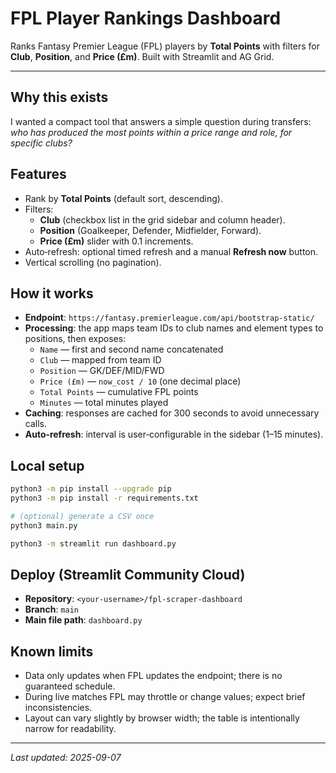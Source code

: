 # FPL Player Rankings Dashboard

Ranks Fantasy Premier League (FPL) players by **Total Points** with filters for **Club**, **Position**, and **Price (£m)**. Built with Streamlit and AG Grid.

---

## Why this exists
I wanted a compact tool that answers a simple question during transfers: *who has produced the most points within a price range and role, for specific clubs?*

## Features
- Rank by **Total Points** (default sort, descending).
- Filters:
  - **Club** (checkbox list in the grid sidebar and column header).
  - **Position** (Goalkeeper, Defender, Midfielder, Forward).
  - **Price (£m)** slider with 0.1 increments.
- Auto‑refresh: optional timed refresh and a manual **Refresh now** button.
- Vertical scrolling (no pagination).

## How it works
- **Endpoint**: `https://fantasy.premierleague.com/api/bootstrap-static/`
- **Processing**: the app maps team IDs to club names and element types to positions, then exposes:
  - `Name` — first and second name concatenated
  - `Club` — mapped from team ID
  - `Position` — GK/DEF/MID/FWD
  - `Price (£m)` — `now_cost / 10` (one decimal place)
  - `Total Points` — cumulative FPL points
  - `Minutes` — total minutes played
- **Caching**: responses are cached for 300 seconds to avoid unnecessary calls.
- **Auto‑refresh**: interval is user‑configurable in the sidebar (1–15 minutes).

## Local setup
```bash
python3 -m pip install --upgrade pip
python3 -m pip install -r requirements.txt

# (optional) generate a CSV once
python3 main.py

python3 -m streamlit run dashboard.py
```

## Deploy (Streamlit Community Cloud)
- **Repository**: `<your-username>/fpl-scraper-dashboard`
- **Branch**: `main`
- **Main file path**: `dashboard.py`

## Known limits
- Data only updates when FPL updates the endpoint; there is no guaranteed schedule.
- During live matches FPL may throttle or change values; expect brief inconsistencies.
- Layout can vary slightly by browser width; the table is intentionally narrow for readability.



---

_Last updated: 2025-09-07_
